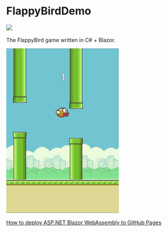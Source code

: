 # FlappyBirdDemo
![](https://github.com/DoctorOnline/FlappyBirdDemo/workflows/Deploy%20to%20GitHub%20Pages/badge.svg)

The FlappyBird game written in C# + Blazor.

<img src="https://github.com/DoctorOnline/FlappyBirdDemo/blob/master/screenshots/Screenshot.png" />

[How to deploy ASP.NET Blazor WebAssembly to GitHub Pages](https://swimburger.net/blog/dotnet/how-to-deploy-aspnet-blazor-webassembly-to-github-pages)